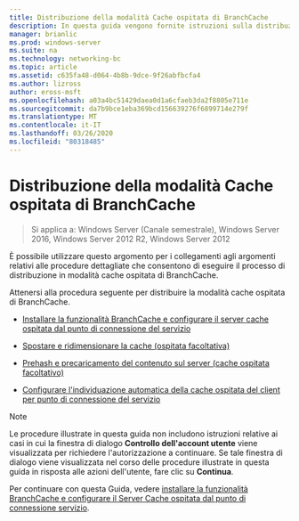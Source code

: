 ```yaml
---
title: Distribuzione della modalità Cache ospitata di BranchCache
description: In questa guida vengono fornite istruzioni sulla distribuzione di BranchCache in modalità cache ospitata sul computer che eseguono Windows Server 2016 e Windows 10
manager: brianlic
ms.prod: windows-server
ms.suite: na
ms.technology: networking-bc
ms.topic: article
ms.assetid: c635fa48-d064-4b8b-9dce-9f26abfbcfa4
ms.author: lizross
author: eross-msft
ms.openlocfilehash: a03a4bc51429daea0d1a6cfaeb3da2f8805e711e
ms.sourcegitcommit: da7b9bce1eba369bcd156639276f6899714e279f
ms.translationtype: MT
ms.contentlocale: it-IT
ms.lasthandoff: 03/26/2020
ms.locfileid: "80318485"
---
```

# <a name="branchcache-hosted-cache-mode-deployment"></a>Distribuzione della modalità Cache ospitata di BranchCache

>Si applica a: Windows Server (Canale semestrale), Windows Server 2016, Windows Server 2012 R2, Windows Server 2012

È possibile utilizzare questo argomento per i collegamenti agli argomenti relativi alle procedure dettagliate che consentono di eseguire il processo di distribuzione in modalità cache ospitata di BranchCache.

Attenersi alla procedura seguente per distribuire la modalità cache ospitata di BranchCache.

- [Installare la funzionalità BranchCache e configurare il server cache ospitata dal punto di connessione del servizio](5-Bc-Feature-Scp.md)

- [Spostare e ridimensionare la cache &#40;ospitata facoltativa&#41;](6-Bc-Move-Resize-Cache.md)

- [Prehash e precaricamento del contenuto sul server &#40;cache ospitata facoltativo&#41;](7-Bc-Prehash-Preload.md)

- [Configurare l'individuazione automatica della cache ospitata del client per punto di connessione del servizio](10-Bc-Client-By-Scp.md)

>[!NOTE]
>Le procedure illustrate in questa guida non includono istruzioni relative ai casi in cui la finestra di dialogo **Controllo dell'account utente** viene visualizzata per richiedere l'autorizzazione a continuare. Se tale finestra di dialogo viene visualizzata nel corso delle procedure illustrate in questa guida in risposta alle azioni dell'utente, fare clic su **Continua**.

Per continuare con questa Guida, vedere [installare la funzionalità BranchCache e configurare il Server Cache ospitata dal punto di connessione servizio](5-Bc-Feature-Scp.md).